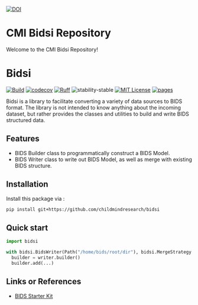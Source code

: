 [![DOI](https://zenodo.org/badge/657341621.svg)](https://zenodo.org/doi/10.5281/zenodo.10383685)

# CMI Bidsi Repository

Welcome to the CMI Bidsi Repository!

# Bidsi


[![Build](https://github.com/childmindresearch/bidsi/actions/workflows/test.yaml/badge.svg?branch=main)](https://github.com/childmindresearch/bidsi/actions/workflows/test.yaml?query=branch%3Amain)
[![codecov](https://codecov.io/gh/childmindresearch/bidsi/branch/main/graph/badge.svg?token=22HWWFWPW5)](https://codecov.io/gh/childmindresearch/bidsi)
[![Ruff](https://img.shields.io/endpoint?url=https://raw.githubusercontent.com/astral-sh/ruff/main/assets/badge/v2.json)](https://github.com/astral-sh/ruff)
![stability-stable](https://img.shields.io/badge/stability-stable-green.svg)
[![MIT License](https://img.shields.io/badge/license-MIT-blue.svg)](https://github.com/childmindresearch/bidsi/blob/main/LICENSE)
[![pages](https://img.shields.io/badge/api-docs-blue)](https://childmindresearch.github.io/bidsi)

Bidsi is a library to facilitate converting a variety of data sources to BIDS format. The library is not intended to know anything about the incoming dataset, but rather provides the classes and utilities to build and write BIDS structured data.

## Features

- BIDS Builder class to programmatically construct a BIDS Model.
- BIDS Writer class to write out BIDS Model, as well as merge with existing BIDS structure.

## Installation

Install this package via :

```sh
pip install git+https://github.com/childmindresearch/bidsi
```

## Quick start

```Python
import bidsi

with bidsi.BidsWriter(Path("/home/bids/root/dir"), bidsi.MergeStrategy.OVERWRITE) as writer:
  builder = writer.builder()
  builder.add(...)

```

## Links or References

- [BIDS Starter Kit](https://bids-standard.github.io/bids-starter-kit/)
